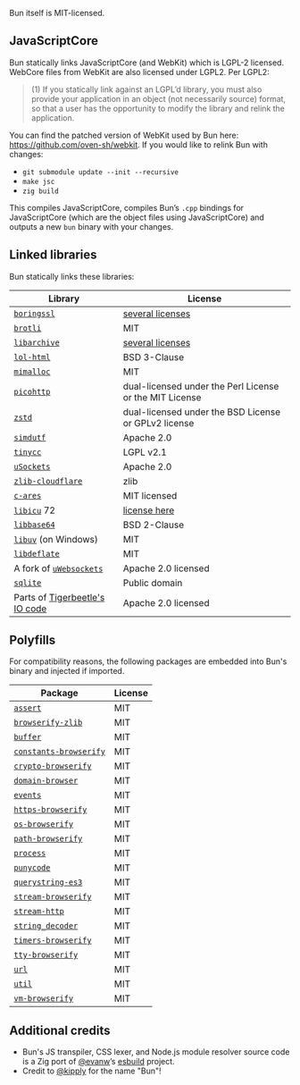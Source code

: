 Bun itself is MIT-licensed.

## JavaScriptCore

Bun statically links JavaScriptCore (and WebKit) which is LGPL-2 licensed. WebCore files from WebKit are also licensed under LGPL2. Per LGPL2:

> (1) If you statically link against an LGPL’d library, you must also provide your application in an object (not necessarily source) format, so that a user has the opportunity to modify the library and relink the application.

You can find the patched version of WebKit used by Bun here: <https://github.com/oven-sh/webkit>. If you would like to relink Bun with changes:

- `git submodule update --init --recursive`
- `make jsc`
- `zig build`

This compiles JavaScriptCore, compiles Bun’s `.cpp` bindings for JavaScriptCore (which are the object files using JavaScriptCore) and outputs a new `bun` binary with your changes.

## Linked libraries

Bun statically links these libraries:

| Library                                                                                                                                          | License                                                                                      |
| ------------------------------------------------------------------------------------------------------------------------------------------------ | -------------------------------------------------------------------------------------------- |
| [`boringssl`](https://boringssl.googlesource.com/boringssl/)                                                                                     | [several licenses](https://boringssl.googlesource.com/boringssl/+/refs/heads/master/LICENSE) |
| [`brotli`](https://github.com/google/brotli)                                                                                                     | MIT                                                                                          |
| [`libarchive`](https://github.com/libarchive/libarchive)                                                                                         | [several licenses](https://github.com/libarchive/libarchive/blob/master/COPYING)             |
| [`lol-html`](https://github.com/cloudflare/lol-html/tree/master/c-api)                                                                           | BSD 3-Clause                                                                                 |
| [`mimalloc`](https://github.com/microsoft/mimalloc)                                                                                              | MIT                                                                                          |
| [`picohttp`](https://github.com/h2o/picohttpparser)                                                                                              | dual-licensed under the Perl License or the MIT License                                      |
| [`zstd`](https://github.com/facebook/zstd)                                                                                                       | dual-licensed under the BSD License or GPLv2 license                                         |
| [`simdutf`](https://github.com/simdutf/simdutf)                                                                                                  | Apache 2.0                                                                                   |
| [`tinycc`](https://github.com/tinycc/tinycc)                                                                                                     | LGPL v2.1                                                                                    |
| [`uSockets`](https://github.com/uNetworking/uSockets)                                                                                            | Apache 2.0                                                                                   |
| [`zlib-cloudflare`](https://github.com/cloudflare/zlib)                                                                                          | zlib                                                                                         |
| [`c-ares`](https://github.com/c-ares/c-ares)                                                                                                     | MIT licensed                                                                                 |
| [`libicu`](https://github.com/unicode-org/icu) 72                                                                                                | [license here](https://github.com/unicode-org/icu/blob/main/icu4c/LICENSE)                   |
| [`libbase64`](https://github.com/aklomp/base64/blob/master/LICENSE)                                                                              | BSD 2-Clause                                                                                 |
| [`libuv`](https://github.com/libuv/libuv) (on Windows)                                                                                           | MIT                                                                                          |
| [`libdeflate`](https://github.com/ebiggers/libdeflate)                                                                                           | MIT                                                                                          |
| A fork of [`uWebsockets`](https://github.com/jarred-sumner/uwebsockets)                                                                          | Apache 2.0 licensed                                                                          |
| [`sqlite`](https://www.sqlite.org/)                                                                                                              | Public domain                                                                                |
| Parts of [Tigerbeetle's IO code](https://github.com/tigerbeetle/tigerbeetle/blob/532c8b70b9142c17e07737ab6d3da68d7500cbca/src/io/windows.zig#L1) | Apache 2.0 licensed                                                                          |

## Polyfills

For compatibility reasons, the following packages are embedded into Bun's binary and injected if imported.

| Package                                                                  | License |
| ------------------------------------------------------------------------ | ------- |
| [`assert`](https://npmjs.com/package/assert)                             | MIT     |
| [`browserify-zlib`](https://npmjs.com/package/browserify-zlib)           | MIT     |
| [`buffer`](https://npmjs.com/package/buffer)                             | MIT     |
| [`constants-browserify`](https://npmjs.com/package/constants-browserify) | MIT     |
| [`crypto-browserify`](https://npmjs.com/package/crypto-browserify)       | MIT     |
| [`domain-browser`](https://npmjs.com/package/domain-browser)             | MIT     |
| [`events`](https://npmjs.com/package/events)                             | MIT     |
| [`https-browserify`](https://npmjs.com/package/https-browserify)         | MIT     |
| [`os-browserify`](https://npmjs.com/package/os-browserify)               | MIT     |
| [`path-browserify`](https://npmjs.com/package/path-browserify)           | MIT     |
| [`process`](https://npmjs.com/package/process)                           | MIT     |
| [`punycode`](https://npmjs.com/package/punycode)                         | MIT     |
| [`querystring-es3`](https://npmjs.com/package/querystring-es3)           | MIT     |
| [`stream-browserify`](https://npmjs.com/package/stream-browserify)       | MIT     |
| [`stream-http`](https://npmjs.com/package/stream-http)                   | MIT     |
| [`string_decoder`](https://npmjs.com/package/string_decoder)             | MIT     |
| [`timers-browserify`](https://npmjs.com/package/timers-browserify)       | MIT     |
| [`tty-browserify`](https://npmjs.com/package/tty-browserify)             | MIT     |
| [`url`](https://npmjs.com/package/url)                                   | MIT     |
| [`util`](https://npmjs.com/package/util)                                 | MIT     |
| [`vm-browserify`](https://npmjs.com/package/vm-browserify)               | MIT     |

## Additional credits

- Bun's JS transpiler, CSS lexer, and Node.js module resolver source code is a Zig port of [@evanw](https://github.com/evanw)’s [esbuild](https://github.com/evanw/esbuild) project.
- Credit to [@kipply](https://github.com/kipply) for the name "Bun"!
